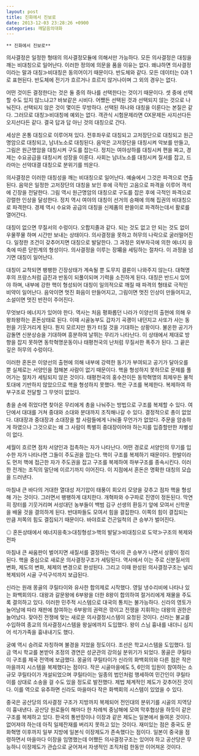 ```yaml
---
layout: post
title: 진화에서 진보로
date: 2013-12-03 23:28:26 +0900
categories: 깨달음의대화
---
```

  


 

    ** 진화에서 진보로** 

  


의사결정은 일정한 형태의 의사결정모듈에 의해서만 가능하다. 모든 의사결정은 대칭을 깨는 비대칭으로 일어난다. 이러한 정의에 의문을 품을 이유는 없다. 왜냐하면 의사결정이라는 말과 대칭≫비대칭은 동의어이기 때문이다. 반도체와 같다. 모든 데이터는 0과 1로 표현된다. 반도체에 전기가 흐르거나 흐르지 않거나이며 그 외의 경우는 없다. 

  


어떤 것이든 결정한다는 것은 둘 중의 하나를 선택한다는 것이기 때문이다. 셋 중에 선택할 수도 있지 않느냐고? 바보같은 시비다. 어쨌든 선택된 것과 선택되지 않는 것으로 나눠진다. 선택되지 않은 것이 몇이든 무방하다. 선택된 하나와 대칭을 이룬다는 본질은 같다. 그러므로 대칭≫비대칭에 예외는 없다. 객관식 시험문제라면 OX문제든 사지선다든 오지선다든 같다. 결국 답과 답 아닌 것의 대칭으로 간다. 

  


세상은 온통 대칭으로 이루어져 있다. 전후좌우로 대칭되고 고저장단으로 대칭되고 원근명암으로 대칭되고, 남녀노소로 대칭된다. 음악은 고저장단을 대칭시켜 악보를 만들고, 그림은 원근명암을 대칭시켜 구도를 잡는다. 정치는 여야상하를 대칭시켜 편을 짜고, 경제는 수요공급을 대칭시켜 성장을 이룬다. 사회는 남녀노소를 대칭시켜 질서를 잡고, 드라마는 선악대결 대칭으로 분위기를 띄운다.

  


의사결정은 이러한 대칭성을 깨는 비대칭으로 일어난다. 예술에서 그것은 파격으로 연출된다. 음악은 일정한 고저장단의 대칭을 보인 후에 극적인 고음으로 파격을 이루어 객석에 긴장을 전달한다. 그림 역시 원근명암의 대칭으로 구도를 잡은 후에 극적인 파격으로 강렬한 인상을 달성한다. 정치 역시 여야의 대칭이 선거의 승패에 의해 집권의 비대칭으로 파격한다. 경제 역시 수요와 공급의 대칭을 신제품의 판쓸이로 파격하는데서 활로를 열어간다. 

  


대칭이 없으면 무질서의 수렁이다. 오합지졸과 같다. 되는 것도 없고 안 되는 것도 없이 우물쭈물 하며 시간만 보내는 상태이다. 의사결정을 못하고 허무의 나락으로 굴러떨어진다. 일정한 조건이 갖추어지면 대칭으로 발달한다. 그 과정은 외부자극에 의한 에너지 응축에 따른 닫힌계의 형성이다. 의사결정을 이루는 장場을 세팅하는 절차다. 이 과정을 넘기면 대칭이 일어난다.

  


대칭이 교착되면 팽팽한 긴장상태가 계속될 뿐 도무지 결론이 나와주지 않는다. 대혁명 후의 프랑스처럼 급진과 반동이 되풀이되며 기력을 소진하게 된다. 대칭은 반드시 있어야 하며, 내부에 강한 핵이 형성되어 대칭이 일의적으로 깨질 때 파격의 형태로 극적인 비약이 일어난다. 음악이면 멋진 화음이 만들어지고, 그림이면 멋진 인상이 만들어지고, 소설이면 멋진 반전이 주어진다. 

  


무엇보다 에너지가 있어야 한다. 역사는 처음 평화롭던 나라가 이양선의 출현에 의해 우왕좌왕하는 혼돈상태로 된다. 이때 시골농부도 갑자기 곡괭이 내던지고 사또가 사는 동헌을 기웃거리게 된다. 뭔지 모르지만 뭔가 터질 것을 기대하는 상황이다. 불온한 공기가 감돌면 신분상승을 기대하며 흥분하여 날뛰는 무리가 나타난다. 이 상태에서 제대로 방향을 잡지 못하면 동학혁명운동이나 태평천국의 난처럼 무질서한 폭주가 된다. 그 끝은 깊은 허무의 수렁이다. 

  


이러한 혼돈은 이양선의 출현에 의해 내부에 강력한 동기가 부여되고 공기가 달아오를 뿐 실제로는 서양인을 접해본 사람이 없기 때문이다. 핵을 형성하지 못하므로 문제를 풀어가는 절차가 세팅되지 않은 것이다. 태평천국의 홍수전이든 동학혁명의 최제우든 물적토대에 기반하지 않았으므로 핵을 형성하지 못했다. 핵은 구조를 복제한다. 복제하여 하부구조로 전달할 그 무엇이 없었다.

  


총을 손에 쥐었다면 찾아온 무리에게 총을 나눠주는 방법으로 구조를 복제할 수 있다. 여단에서 대대를 거쳐 중대와 소대와 분대까지 조직해나갈 수 있다. 결정적으로 총이 없었다. 대대장과 중대장과 소대장을 할 사람들에게 나눠줄 무언가가 없었다. 주문을 암송하게 하였으나 그것으로는 왜 그 사람이 특별히 중대장이어야 하는지를 입증할만한 차별성이 없다.

  


세월이 흐르면 점차 서양인과 접촉하는 자가 나타난다. 어떤 경로로 서양인의 무기를 입수한 자가 나타나면 그들이 주도권을 잡는다. 핵이 구조를 복제하기 때문이다. 한발이라도 먼저 핵에 접근한 자가 주도권을 잡고 구조를 복제하여 하부구조를 종속시킨다. 이러한 전개는 조직의 말단에 이르기까지 이어진다. 이 지점에서 혼돈은 명확한 대칭의 모습을 드러낸다. 

  


마침내 큰 바다의 거대한 열대성 저기압이 태풍이 회오리 모양을 갖추고 점차 핵을 형성해 가는 것이다. 그러면서 팽팽하게 대치한다. 개혁파와 수구파로 진영이 정돈된다. 막연히 장터를 기웃거리며 서성대던 농부들이 백범 김구 선생의 환등기 앞에 모여서 신학문을 배울 것을 결의하게 된다. 반대파들도 모여서 힘을 결집한다. 이쪽의 힘이 결집되는 만큼 저쪽의 힘도 결집되기 때문이다. 바야흐로 건곤일척의 큰 승부가 벌어진다.

  


◎ 혼돈상태에서 에너지응축≫대칭형성≫핵의 발달≫비대칭으로 도약≫구조의 복제와 전파

  


마침내 큰 싸움판이 벌어지면 새질서를 결정하는 역사의 큰 승부가 나면서 상황이 정리된다. 핵을 중심으로 새로운 의사결정구조가 세팅된다. 역사에서 이는 주로 신분질서의 변화, 제도의 변화, 체제의 변경으로 완성된다. 그리고 이때 완성된 의사결정구조는 널리 복제되어 시골 구석구석까지 보급된다. 

  


신라는 원래 몽골의 쿠릴타이와 유사한 합의제로 시작했다. 영일 냉수리비에 나타나 있는 화백회의다. 대왕과 갈문왕에 6부왕을 더한 8왕이 합의하여 절거리에게 재물을 주도록 결의하고 있다. 이러한 민주적 시스템으로 대국의 통치는 불가능하다. 신라의 영토가 늘어남에 따라 재판에 참여하는 6부왕의 권력은 깎이고 전쟁을 지휘하는 대왕의 권한은 늘어났다. 잦아진 전쟁에 맞는 새로운 의사결정시스템이 요청된 것이다. 신라는 불교를 수입하여 종교의 의사결정시스템을 왕실에까지 도입했다. 왕이 스님 흉내를 내더니 심지어 석가가족을 흉내내기도 했다. 

  


궁예 역시 승려로 자칭하며 불경을 지었을 정도이다. 조선은 학교시스템을 도입했다. 임금 역시 학교를 본받아 조정의 경연은 성균관의 강의실 분위기가 되었다. 몽골은 쿠릴타이 구조를 제국 전역에 보급했다. 몽골의 쿠릴타이가 신라의 화백회의와 다른 점은 작은 마을까지 시스템을 복제했다는 점이다. 작은 시골마을에도 5, 6인의 임원이 참여하는 소규모 쿠릴타이가 개설되었으며 쿠릴타이는 일종의 법인처럼 행세하여 민간인이 쿠릴타이를 상대로 소송을 걸 수도 있을 정도로 발전했다. 제법 체계적인 제도가 갖추어진 것이다. 이를 역으로 유추하면 신라도 마을마다 작은 화백회의 시스템이 있었을 수 있다. 

  


중국은 공산당의 의사결정 구조가 지방까지 복제되어 전인대의 분위기를 시골의 지역당이 흉내낸다. 공산당 원로들이 해마다 한 차례씩 중남해에 모여 막후협상을 하듯이 같은 구조를 복제하고 있다. 한국의 통반장이나 이장과 같은 제도는 일본에서 들여온 것이다. 없어져야 하는데 아직 일제잔재를 버리지 못하고 있는 것이다. 재미있는 점은 중국도 문화혁명 이후까지 일부 지방에 일본식 이장제도가 존속했다는 점이다. 일본이 중국을 점령하면서 마을마다 이장을 임명했는데 어쨌든 의사결정구조는 있어야 하고 공산당은 무능하니 이장제도가 관습으로 굳어져서 자생적인 조직처럼 한동안 이어져온 것이다.
